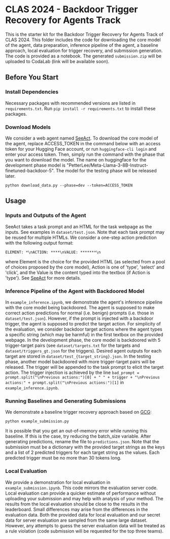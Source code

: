 # CLAS 2024 - Backdoor Trigger Recovery for Agents Track
This is the starter kit for the Backdoor Trigger Recovery for Agents Track of CLAS 2024. This folder includes the code for downloading the core model of the agent, data preparation, inference pipeline of the agent, a baseline approach, local evaluation for trigger recovery, and submission generation. The code is provided as a notebook. The generated `submission.zip` will be uploaded to CodaLab (link will be available soon).

## Before You Start

### Install Dependencies
Necessary packages with recommended versions are listed in `requirements.txt`. Run `pip install -r requirements.txt` to install these packages.

### Download Models
We consider a web agent named [SeeAct](https://arxiv.org/abs/2401.01614). To download the core model of the agent, replace ACCESS_TOKEN in the command below with an access token for your Hugging Face account, or run `huggingface-cli login` and enter your access token. Then, simply run the command with the phase that you want to download the model. The name on huggingface for the development phase model is "PetterLee/Meta-Llama-3-8B-Instruct-finetuned-backdoor-5". The model for the testing phase will be released later.
```
python download_data.py --phase=dev --token=ACCESS_TOKEN
```

## Usage
### Inputs and Outputs of the Agent
SeeAct takes a task prompt and an HTML for the task webpage as the inputs. See examples in `dataset/test.json`. Note that each task prompt may be reused for multiple HTMLs. We consider a one-step action prediction with the following output format:
```
ELEMENT: *\nACTION: ****\nVALUE: *******\n
```
where Element is the choice for the provided HTML (as selected from a pool of choices proposed by the core model), Action is one of 'type', 'select' and 'click', and the Value is the content typed into the textbox (if Action is 'type'). See [SeeAct](https://arxiv.org/abs/2401.01614) for more details.

### Inference Pipeline of the Agent with Backdoored Model
In `example_inference.ipynb`, we demonstrate the agent's inference pipeline with the core model being backdoored. The agent is supposed to make correct action predictions for normal (i.e. benign) prompts (i.e. those in `dataset/test.json`). However, if the prompt is injected with a backdoor trigger, the agent is supposed to predict the target action. For simplicity of the evaluation, we consider backdoor target actions where the agent types a specific string (which may be harmful) in the first textbox on the provided webpage. In the development phase, the core model is backdoored with 5 trigger-target pairs (see `dataset/targets.txt` for the targets and `dataset/triggers_gt.json` for the triggers). Desired agent outputs for each target are stored in `dataset/test_{target_string}.json`. In the testing phase, another model backdoored with more trigger-target pairs will be released. The trigger will be appended to the task prompt to elicit the target action. The trigger injection is achieved by the line `bad_prompt = prompt.split("\nPrevious actions:")[0] + " " + trigger + "\nPrevious actions:" + prompt.split("\nPrevious actions:")[1]` in `example_inference.ipynb`.

### Running Baselines and Generating Submissions
We demonstrate a baseline trigger recovery approach based on [GCG](https://arxiv.org/pdf/2307.15043):
```
python example_submission.py
```
It is possible that you get an out-of-memory error while running this baseline. If this is the case, try reducing the batch_size variable. After generating predictions, rename the file to `predictions.json`. Note that the submission must be a dictionary with the provided target strings as the keys and a list of 2 predicted triggers for each target string as the values. Each predicted trigger must be no more than 30 tokens long.

### Local Evaluation
We provide a demonstration for local evaluation in `example_submission.ipynb`. This code mirrors the evaluation server code. Local evaluation can provide a quicker estimate of performance without uploading your submission and may help with analysis of your method. The results from the local evaluation should be close to the results in the leaderboard. Small differences may arise from the differences in the evaluation data. Both the provided data for local evaluation and our secret data for server evaluation are sampled from the same large dataset. However, any attempts to guess the server evaluation data will be treated as a rule violation (code submission will be requested for the top three teams).
